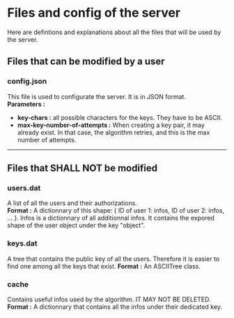 # Files and config of the server
Here are defintions and explanations about all the files that will be used by the server.


## Files that can be modified by a user
### config.json
This file is used to configurate the server. It is in JSON format.  
__Parameters :__
  * __key-chars :__ all possible characters for the keys. They have to be ASCII. 
  * __max-key-number-of-attempts :__ When creating a key pair, it may already exist. In that case, the algorithm retries, and this is the max number of attempts.


---

## Files that SHALL NOT be modified
### users.dat
A list of all the users and their authorizations.  
__Format :__ A dictionnary of this shape: { ID of user 1: infos, ID of user 2: infos, ... }. Infos is a dictionnary of all additionnal infos. It contains the expored shape of the user object under the key "object".

### keys.dat
A tree that contains the public key of all the users. Therefore it is easier to find one among all the keys that exist.
__Format :__ An ASCIITree class.

### cache
Contains useful infos used by the algorithm. IT MAY NOT BE DELETED.
__Format :__ A dictionnary that contains all the infos under their dedicated key.
